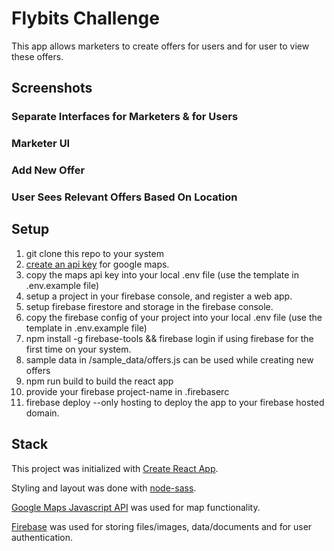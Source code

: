 # Flybits Challenge
This app allows marketers to create offers for users and for user to view these offers.

## Screenshots
### Separate Interfaces for Marketers & for Users

### Marketer UI

### Add New Offer

### User Sees Relevant Offers Based On Location

## Setup
1. git clone this repo to your system
1. [create an api key](https://developers.google.com/maps/documentation/javascript/get-api-key) for google maps.
1. copy the maps api key into your local .env file (use the template in .env.example file)
1. setup a project in your firebase console, and register a web app.
1. setup firebase firestore and storage in the firebase console. 
1. copy the firebase config of your project into your local .env file (use the template in .env.example file)
1. npm install -g firebase-tools && firebase login if using firebase for the first time on your system.
1. sample data in /sample_data/offers.js can be used while creating new offers
1. npm run build to build the react app
1. provide your firebase project-name in .firebaserc
1. firebase deploy --only hosting to deploy the app to your firebase hosted domain. 

## Stack
This project was initialized with [Create React App](https://github.com/facebook/create-react-app).

Styling and layout was done with [node-sass](https://github.com/sass/node-sass).

[Google Maps Javascript API](https://developers.google.com/maps/documentation/javascript/overview) was used for map functionality.

[Firebase](https://firebase.google.com/) was used for storing files/images, data/documents and for user authentication. 